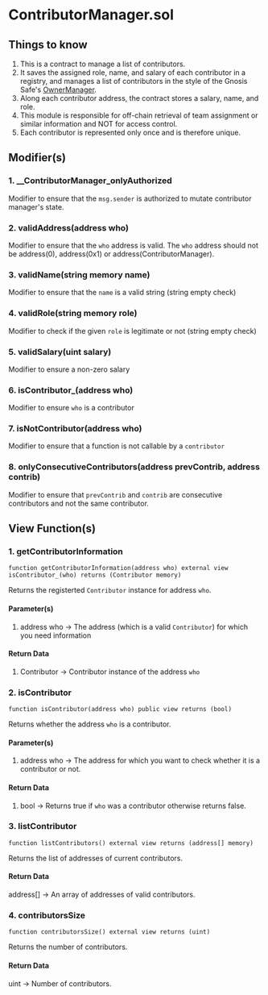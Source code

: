 # ContributorManager.sol

## Things to know

1. This is a contract to manage a list of contributors.
2. It saves the assigned role, name, and salary of each contributor in a registry, and manages a list of contributors in the style of the Gnosis Safe's [OwnerManager](https://github.com/safe-global/safe-contracts/blob/main/contracts/base/OwnerManager.sol).
3. Along each contributor address, the contract stores a salary, name, and role.
4. This module is responsible for off-chain retrieval of team assignment or similar information and NOT for access control.
5. Each contributor is represented only once and is therefore unique.

## Modifier(s)

### 1. __ContributorManager_onlyAuthorized

Modifier to ensure that the `msg.sender` is authorized to mutate contributor manager's state.

### 2. validAddress(address who)

Modifier to ensure that the `who` address is valid. The `who` address should not be address(0), address(0x1) or address(ContributorManager).

### 3. validName(string memory name)

Modifier to ensure that the `name` is a valid string (string empty check)

### 4. validRole(string memory role)

Modifier to check if the given `role` is legitimate or not (string empty check)

### 5. validSalary(uint salary)

Modifier to ensure a non-zero salary

### 6. isContributor_(address who)

Modifier to ensure `who` is a contributor

### 7. isNotContributor(address who)

Modifier to ensure that a function is not callable by a `contributor`

### 8. onlyConsecutiveContributors(address prevContrib, address contrib)

Modifier to ensure that `prevContrib` and `contrib` are consecutive contributors and not the same contributor.

## View Function(s)

### 1. getContributorInformation

`function getContributorInformation(address who) external view isContributor_(who) returns (Contributor memory)`

Returns the registerted `Contributor` instance for address `who`.

#### Parameter(s)

1. address who -> The address (which is a valid `Contributor`) for which you need information

#### Return Data

1. Contributor -> Contributor instance of the address `who`

### 2. isContributor

`function isContributor(address who) public view returns (bool)`

Returns whether the address `who` is a contributor.

#### Parameter(s)

1. address who -> The address for which you want to check whether it is a contributor or not.

#### Return Data

1. bool -> Returns true if `who` was a contributor otherwise returns false.

### 3. listContributor

`function listContributors() external view returns (address[] memory)`

Returns the list of addresses of current contributors.

#### Return Data

address[] -> An array of addresses of valid contributors.

### 4. contributorsSize

`function contributorsSize() external view returns (uint)`

Returns the number of contributors.

#### Return Data

uint -> Number of contributors.